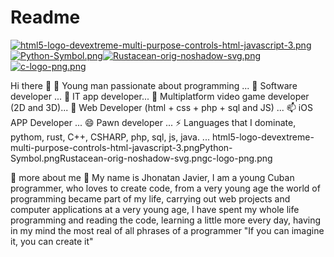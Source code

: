 # Readme
[![html5-logo-devextreme-multi-purpose-controls-html-javascript-3.png](https://i.postimg.cc/MKrKB5BK/html5-logo-devextreme-multi-purpose-controls-html-javascript-3.png)](https://postimg.cc/JGZLVbK9)[![Python-Symbol.png](https://i.postimg.cc/3N4fc3tq/Python-Symbol.png)](https://postimg.cc/XBWgZ6SK)[![Rustacean-orig-noshadow-svg.png](https://i.postimg.cc/XYVmV6qr/Rustacean-orig-noshadow-svg.png)](https://postimg.cc/4mSB5MzG)[![c-logo-png.png](https://i.postimg.cc/0jz5XJRq/c-logo-png.png)](https://postimg.cc/64NNyqpH)

Hi there 👋
🔭 Young man passionate about programming ...
🌱 Software developer ...
👯 IT app developer...
🤔 Multiplatform video game developer (2D and 3D)...
💬 Web Developer (html + css + php + sql and JS) ...
📫 iOS APP Developer ...
😄 Pawn developer ...
⚡ Languages ​​that I dominate, pythom, rust, C++, CSHARP, php, sql, js, java. ...
html5-logo-devextreme-multi-purpose-controls-html-javascript-3.pngPython-Symbol.pngRustacean-orig-noshadow-svg.pngc-logo-png.png

👀 more about me 👀
My name is Jhonatan Javier, I am a young Cuban programmer, who loves to create code, from a very young age the world of programming became part of my life, carrying out web projects and computer applications at a very young age, I have spent my whole life programming and reading the code, learning a little more every day, having in my mind the most real of all phrases of a programmer "If you can imagine it, you can create it"
